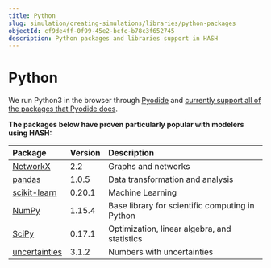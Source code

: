 ```yaml
---
title: Python
slug: simulation/creating-simulations/libraries/python-packages
objectId: cf9de4ff-0f99-45e2-bcfc-b78c3f652745
description: Python packages and libraries support in HASH
---
```


# Python

We run Python3 in the browser through [Pyodide](https://github.com/iodide-project/pyodide) and [currently support all of the packages that Pyodide does](https://github.com/iodide-project/pyodide/tree/master/packages).

**The packages below have proven particularly popular with modelers using HASH:**

| Package                                                            | Version | Description                                     |
| :----------------------------------------------------------------- | :------ | :---------------------------------------------- |
| [NetworkX](https://networkx.github.io/documentation/networkx-2.2/) | 2.2     | Graphs and networks                             |
| [pandas](https://pandas.pydata.org/pandas-docs/version/1.0.5/)     | 1.0.5   | Data transformation and analysis                |
| [scikit-learn](https://scikit-learn.org/0.20/)                     | 0.20.1  | Machine Learning                                |
| [NumPy](https://docs.scipy.org/doc/numpy-1.15.4/reference/)        | 1.15.4  | Base library for scientific computing in Python |
| [SciPy](https://docs.scipy.org/doc/scipy-0.17.1/reference/)        | 0.17.1  | Optimization, linear algebra, and statistics    |
| [uncertainties](https://pythonhosted.org/uncertainties/index.html) | 3.1.2   | Numbers with uncertainties                      |
